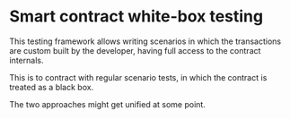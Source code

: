 # Smart contract white-box testing

This testing framework allows writing scenarios in which the transactions are custom built by the developer, having full access to the contract internals.

This is to contract with regular scenario tests, in which the contract is treated as a black box.

The two approaches might get unified at some point.
